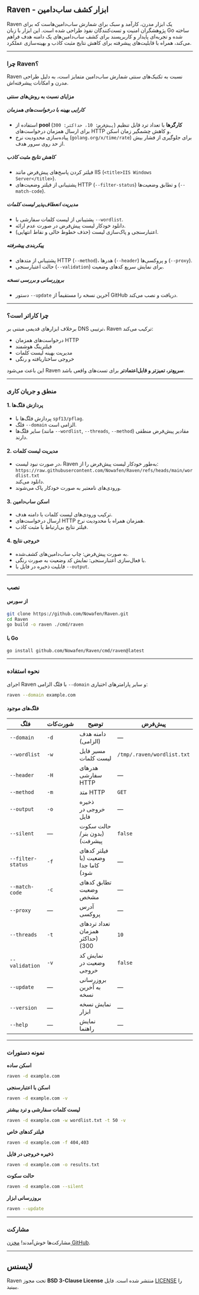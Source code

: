 ## Raven - ابزار کشف ساب‌دامین

Raven یک ابزار مدرن، کارآمد و سبک برای شمارش ساب‌دامین‌هاست که برای پژوهشگران امنیت و تست‌کنندگان نفوذ طراحی شده است. این ابزار با زبان Go ساخته شده و تجربه‌ای پایدار و کاربرپسند برای کشف ساب‌دامین‌های یک دامنه هدف فراهم می‌کند، همراه با قابلیت‌های پیشرفته برای کاهش نتایج مثبت کاذب و بهینه‌سازی عملکرد.

---

### چرا Raven؟

Raven نسبت به تکنیک‌های سنتی شمارش ساب‌دامین متمایز است، به دلیل طراحی مدرن و امکانات پیشرفته‌اش.

#### مزایای نسبت به روش‌های سنتی

##### کارایی بهینه با درخواست‌های همزمان
- استفاده از **pool کارگرها** با تعداد ترد قابل تنظیم (`پیش‌فرض: 10، حداکثر: 300`) برای ارسال همزمان درخواست‌های HTTP و کاهش چشمگیر زمان اسکن.
- پیاده‌سازی محدودیت نرخ (`golang.org/x/time/rate`) برای جلوگیری از فشار بیش از حد روی سرور هدف.

##### کاهش نتایج مثبت کاذب
- فیلتر کردن پاسخ‌های پیش‌فرض مانند IIS (`<title>IIS Windows Server</title>`).
- پشتیبانی از فیلتر وضعیت‌های HTTP (`--filter-status`) و تطابق وضعیت‌ها (`--match-code`).

##### مدیریت انعطاف‌پذیر لیست کلمات
- پشتیبانی از لیست کلمات سفارشی با `--wordlist`.
- دانلود خودکار لیست پیش‌فرض در صورت عدم ارائه.
- اعتبارسنجی و پاک‌سازی لیست (حذف خطوط خالی و نقاط انتهایی).

##### پیکربندی پیشرفته
- پشتیبانی از متدهای HTTP (`--method`)، هدرها (`--header`) و پروکسی‌ها (`--proxy`).
- حالت اعتبارسنجی (`--validation`) برای نمایش سریع کدهای وضعیت.

##### بروزرسانی و بررسی نسخه
- دستور `--update` آخرین نسخه را مستقیماً از GitHub دریافت و نصب می‌کند.

---

### چرا کاراتر است؟
برخلاف ابزارهای قدیمی مبتنی بر DNS ترتیبی، Raven ترکیب می‌کند:
- درخواست‌های همزمان HTTP
- فیلترینگ هوشمند
- مدیریت بهینه لیست کلمات
- خروجی ساختاریافته و رنگی  

این باعث می‌شود Raven **سریع‌تر، تمیزتر و قابل‌اعتمادتر** برای تست‌های واقعی باشد.

---

### منطق و جریان کاری

#### 1. پردازش فلگ‌ها
- پردازش فلگ‌ها با `spf13/pflag`.
- فلگ `--domain` الزامی است.
- سایر فلگ‌ها (مانند `--wordlist`, `--threads`, `--method`) مقادیر پیش‌فرض منطقی دارند.

#### 2. مدیریت لیست کلمات
- در صورت نبود لیست، Raven به‌طور خودکار لیست پیش‌فرض را از:  
  `https://raw.githubusercontent.com/Nowafen/Raven/refs/heads/main/wordlist.txt`  
  دانلود می‌کند.
- ورودی‌های نامعتبر به صورت خودکار پاک می‌شوند.

#### 3. اسکن ساب‌دامین
- ترکیب ورودی‌های لیست کلمات با دامنه هدف.
- ارسال درخواست‌های HTTP همزمان همراه با محدودیت نرخ.
- فیلتر نتایج بی‌ارتباط یا مثبت کاذب.

#### 4. خروجی نتایج
- به صورت پیش‌فرض: چاپ ساب‌دامین‌های کشف‌شده.
- با فعال‌سازی اعتبارسنجی: نمایش کد وضعیت به صورت رنگی.
- قابلیت ذخیره در فایل با `--output`.

---

### نصب

#### از سورس
```bash
git clone https://github.com/Nowafen/Raven.git
cd Raven
go build -o raven ./cmd/raven
```

#### با Go
```bash
go install github.com/Nowafen/Raven/cmd/raven@latest
```

---

### نحوه استفاده

اجرای Raven با فلگ الزامی `--domain` و سایر پارامترهای اختیاری:

```bash
raven --domain example.com
```

#### فلگ‌های موجود

| فلگ              | شورت‌کات | توضیح                                         | پیش‌فرض                       |
|------------------|----------|-----------------------------------------------|-------------------------------|
| `--domain`       | `-d`     | دامنه هدف (الزامی)                           | —                             |
| `--wordlist`     | `-w`     | مسیر فایل لیست کلمات                         | `/tmp/.raven/wordlist.txt`    |
| `--header`       | `-H`     | هدرهای سفارشی HTTP                           | —                             |
| `--method`       | `-m`     | متد HTTP                                      | `GET`                         |
| `--output`       | `-o`     | ذخیره خروجی در فایل                           | —                             |
| `--silent`       | —        | حالت سکوت (بدون بنر/پیشرفت)                  | `false`                       |
| `--filter-status`| `-f`     | فیلتر کدهای وضعیت (با کاما جدا شود)          | —                             |
| `--match-code`   | `-c`     | تطابق کدهای وضعیت مشخص                      | —                             |
| `--proxy`        | —        | آدرس پروکسی                                  | —                             |
| `--threads`      | `-t`     | تعداد تردهای همزمان (حداکثر 300)             | `10`                          |
| `--validation`   | `-v`     | نمایش کد وضعیت در خروجی                      | `false`                       |
| `--update`       | —        | بروزرسانی به آخرین نسخه                      | —                             |
| `--version`      | —        | نمایش نسخه ابزار                             | —                             |
| `--help`         | —        | نمایش راهنما                                  | —                             |

---

### نمونه دستورات

**اسکن ساده**
```bash
raven -d example.com
```

**اسکن با اعتبارسنجی**
```bash
raven -d example.com -v
```

**لیست کلمات سفارشی و ترد بیشتر**
```bash
raven -d example.com -w wordlist.txt -t 50 -v
```

**فیلتر کدهای خاص**
```bash
raven -d example.com -f 404,403 
```

**ذخیره خروجی در فایل**
```bash
raven -d example.com -o results.txt
```

**حالت سکوت**
```bash
raven -d example.com --silent
```

**بروزرسانی ابزار**
```bash
raven --update
```

---

### مشارکت
مشارکت‌ها خوش‌آمدند! [مخزن GitHub](https://github.com/Nowafen/Raven).

---

## لایسنس
Raven تحت مجوز **BSD 3-Clause License** منتشر شده است. فایل [LICENSE](LICENSE) را ببینید.
